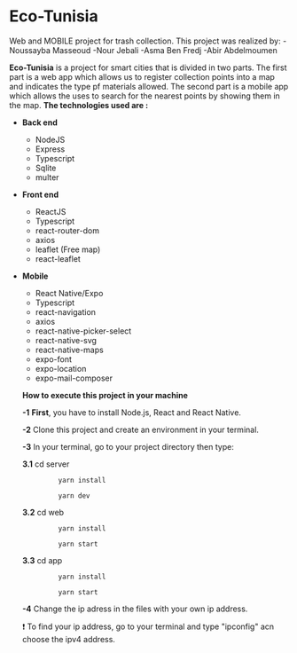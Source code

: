 # Eco-Tunisia
Web and MOBILE project for trash collection.
This project was realized by:
-Noussayba Masseoud 
-Nour Jebali 
-Asma Ben Fredj 
-Abir Abdelmoumen

**Eco-Tunisia** is a project for smart cities that is divided in two parts.
The first part is a web app which allows us to register collection points into a map 
and indicates the type pf materials allowed.
The second part is a mobile app which allows the uses to  search for the nearest 
points by showing them in the map.
**The technologies used are :**
 - **Back end**
    - NodeJS
    - Express
    - Typescript
    - Sqlite
    - multer
  
  - **Front end**
    - ReactJS
    - Typescript
    - react-router-dom
    - axios
    - leaflet (Free map)
    - react-leaflet
  
  - **Mobile**
    - React Native/Expo
    - Typescript
    - react-navigation
    - axios
    - react-native-picker-select
    - react-native-svg
    - react-native-maps
    - expo-font
    - expo-location
    - expo-mail-composer
    
    **How to execute this project in your machine**
    
    **-1** **First**, you have to install Node.js, React and React Native. 
    
    **-2** Clone this project and create an environment in your terminal.
    
    **-3** In your terminal, go to your project directory then type:
    
       **3.1**  cd server
          
                 yarn install
             
                 yarn dev
             
       **3.2**   cd web
          
                 yarn install
                   
                 yarn start
             
       **3.3**   cd app
          
                 yarn install
                   
                 yarn start
             
    **-4** Change the ip adress in the files with your own ip address.
    
    ❗ To find your ip address, go to your terminal and type "ipconfig" acn choose the ipv4 address.
             
             
    
   
    
